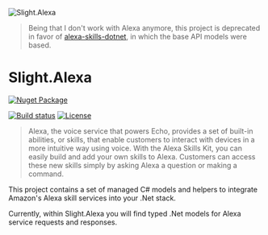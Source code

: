 ![Slight.Alexa](docs/images/icon.png)

> Being that I don't work with Alexa anymore, this project is deprecated in favor of [alexa-skills-dotnet](https://github.com/timheuer/alexa-skills-dotnet), in which the base API models were based.

# Slight.Alexa

[![Nuget Package](https://img.shields.io/nuget/v/Slight.Alexa.svg?maxAge=2592000&style=flat-square)](https://www.nuget.org/packages/Slight.Alexa/)

[![Build status](https://img.shields.io/appveyor/ci/Silvenga/slight-alexa.svg?maxAge=2592000&style=flat-square)](https://ci.appveyor.com/project/Silvenga/slight-alexa)
[![License](https://img.shields.io/github/license/silvenga/Slight.Alexa.svg?maxAge=2592000&style=flat-square)](https://github.com/Silvenga/Slight.Alexa/blob/master/LICENSE)

> Alexa, the voice service that powers Echo, provides a set of built-in abilities, or skills, that enable customers to interact with devices in a more intuitive way using voice. With the Alexa Skills Kit, you can easily build and add your own skills to Alexa. Customers can access these new skills simply by asking Alexa a question or making a command.

This project contains a set of managed C# models and helpers to integrate Amazon's Alexa skill services into your .Net stack.

Currently, within Slight.Alexa you will find typed .Net models for Alexa service requests and responses.
